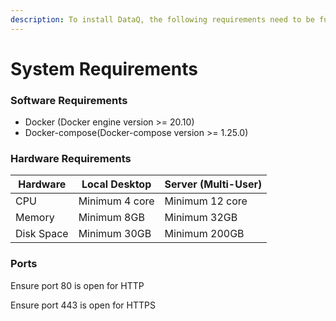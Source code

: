 ```yaml
---
description: To install DataQ, the following requirements need to be fulfilled.
---
```


# System Requirements

### Software Requirements

* Docker (Docker engine version >= 20.10)
* Docker-compose(Docker-compose version >= 1.25.0)

### Hardware Requirements

| **Hardware** | **Local Desktop** | **Server (Multi-User)** |
| ------------ | ----------------- | ----------------------- |
| CPU          | Minimum 4 core    | Minimum 12 core         |
| Memory       | Minimum 8GB       | Minimum 32GB            |
| Disk Space   | Minimum 30GB      | Minimum 200GB           |

### Ports

Ensure port 80 is open for HTTP

Ensure port 443 is open for HTTPS
